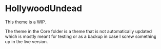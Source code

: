 # HollywoodUndead

This theme is a WIP.

The theme in the Core folder is a theme that is not automatically updated which is mostly meant for testing or as a backup in case I screw something up in the live version.
